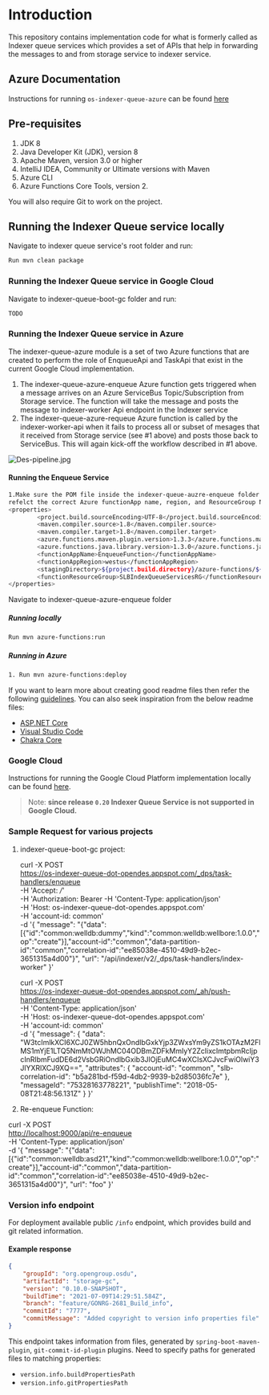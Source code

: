 # Introduction

This repository contains implementation code for what is formerly called as Indexer queue services which provides a set of APIs that help in forwarding the messages to and from storage service to indexer service.

## Azure Documentation

Instructions for running `os-indexer-queue-azure` can be found [here](./indexer-queue-azure-enqueue)

## Pre-requisites

1. JDK 8
2. Java Developer Kit (JDK), version 8
3. Apache Maven, version 3.0 or higher
4. IntelliJ IDEA, Community or Ultimate versions with Maven
5. Azure CLI
6. Azure Functions Core Tools, version 2.

You will also require Git to work on the project.

## Running the Indexer Queue service locally

Navigate to indexer queue service's root folder and run:

```sh
Run mvn clean package 
```

### Running the Indexer Queue service in Google Cloud

Navigate to indexer-queue-boot-gc folder and run:

```sh
TODO

````

### Running the Indexer Queue service in Azure

The indexer-queue-azure module is a set of two Azure functions that are created to perform the role of EnqueueApi and TaskApi that exist in the current Google Cloud implementation.

1. The indexer-queue-azure-enqueue Azure function gets triggered when a message arrives on an Azure ServiceBus Topic/Subscription from Storage service.  The function will take the message
and posts the message to indexer-worker Api endpoint in the Indexer service
2. The indexer-queue-azure-requeue Azure function is called by the indexer-worker-api when it fails to process all or subset of mesages that it received from Storage service (see #1 above)
and posts those back to ServiceBus.  This will again kick-off the workflow described in #1 above.

![Des-pipeline.jpg](resources/Des-pipeline.jpg)

#### Running the Enqueue Service

```sh
1.Make sure the POM file inside the indexer-queue-auzre-enqueue folder has the 'properties' section properly modified to 
refelct the correct Azure functionApp name, region, and ResourceGroup Name.  Example Shown below
<properties>
        <project.build.sourceEncoding>UTF-8</project.build.sourceEncoding>
        <maven.compiler.source>1.8</maven.compiler.source>
        <maven.compiler.target>1.8</maven.compiler.target>
        <azure.functions.maven.plugin.version>1.3.3</azure.functions.maven.plugin.version>
        <azure.functions.java.library.version>1.3.0</azure.functions.java.library.version>
        <functionAppName>EnqueueFunction</functionAppName>
        <functionAppRegion>westus</functionAppRegion>
        <stagingDirectory>${project.build.directory}/azure-functions/${functionAppName}</stagingDirectory>
        <functionResourceGroup>SLBIndexQueueServicesRG</functionResourceGroup>
</properties>
```

Navigate to indexer-queue-azure-enqueue folder

##### Running locally

```sh
Run mvn azure-functions:run
````

##### Running in Azure

```sh
1. Run mvn azure-functions:deploy
````

If you want to learn more about creating good readme files then refer the following [guidelines](https://docs.microsoft.com/en-us/azure/devops/repos/git/create-a-readme?view=azure-devops). You can also seek inspiration from the below readme files:

- [ASP.NET Core](https://github.com/aspnet/Home)
- [Visual Studio Code](https://github.com/Microsoft/vscode)
- [Chakra Core](https://github.com/Microsoft/ChakraCore)

### Google Cloud

Instructions for running the Google Cloud Platform implementation locally can be found [here](./indexer-queue-gcp/README.md).

> Note: **since release `0.20` Indexer Queue Service is not supported in Google Cloud.**

### Sample Request for various projects

1. indexer-queue-boot-gc project:

    curl -X POST \
      <https://os-indexer-queue-dot-opendes.appspot.com/_dps/task-handlers/enqueue> \
      -H 'Accept: */*' \
      -H 'Authorization: Bearer <auth-token>
      -H 'Content-Type: application/json' \
      -H 'Host: os-indexer-queue-dot-opendes.appspot.com' \
      -H 'account-id: common' \
      -d '{
        "message": "{\"data\":[{\"id\":\"common:welldb:dummy\",\"kind\":\"common:welldb:wellbore:1.0.0\",\"op\":\"create\"}],\"account-id\":\"common\",\"data-partition-id\":\"common\",\"correlation-id\":\"ee85038e-4510-49d9-b2ec-3651315a4d00\"}",
        "url": "/api/indexer/v2/_dps/task-handlers/index-worker"
    }'

    curl -X POST \
      <https://os-indexer-queue-dot-opendes.appspot.com/_ah/push-handlers/enqueue> \
      -H 'Content-Type: application/json' \
      -H 'Host: os-indexer-queue-dot-opendes.appspot.com' \
      -H 'account-id: common' \
      -d '{
        "message": {
            "data": "W3tcImlkXCI6XCJ0ZW5hbnQxOndlbGxkYjp3ZWxsYm9yZS1kOTAzM2FlMS1mYjE1LTQ5NmMtOWJhMC04ODBmZDFkMmIyY2ZcIixcImtpbmRcIjpcInRlbmFudDE6d2VsbGRiOndlbGxib3JlOjEuMC4wXCIsXCJvcFwiOlwiY3JlYXRlXCJ9XQ==",
            "attributes": {
                "account-id": "common",
                "slb-correlation-id": "b5a281bd-f59d-4db2-9939-b2d85036fc7e"
            },
            "messageId": "75328163778221",
            "publishTime": "2018-05-08T21:48:56.131Z"
        }
    }'

2. Re-enqueue Function:

curl -X POST \
  <http://localhost:9000/api/re-enqueue> \
  -H 'Content-Type: application/json' \
  -d '{
    "message": "{\"data\":[{\"id\":\"common:welldb:asd21\",\"kind\":\"common:welldb:wellbore:1.0.0\",\"op\":\"create\"}],\"account-id\":\"common\",\"data-partition-id\":\"common\",\"correlation-id\":\"ee85038e-4510-49d9-b2ec-3651315a4d00\"}",
    "url": "foo"
}'

### Version info endpoint

For deployment available public `/info` endpoint, which provides build and git related information.

#### Example response

```json
{
    "groupId": "org.opengroup.osdu",
    "artifactId": "storage-gc",
    "version": "0.10.0-SNAPSHOT",
    "buildTime": "2021-07-09T14:29:51.584Z",
    "branch": "feature/GONRG-2681_Build_info",
    "commitId": "7777",
    "commitMessage": "Added copyright to version info properties file"
}
```

This endpoint takes information from files, generated by `spring-boot-maven-plugin`,
`git-commit-id-plugin` plugins. Need to specify paths for generated files to matching
properties:

- `version.info.buildPropertiesPath`
- `version.info.gitPropertiesPath`

